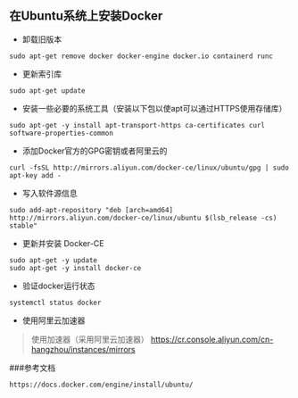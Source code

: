 ## 在Ubuntu系统上安装Docker
- 卸载旧版本
```shell script
sudo apt-get remove docker docker-engine docker.io containerd runc
```
- 更新索引库
```shell script
sudo apt-get update
```
- 安装一些必要的系统工具（安装以下包以使apt可以通过HTTPS使用存储库）
```shell script
sudo apt-get -y install apt-transport-https ca-certificates curl software-properties-common
```
- 添加Docker官方的GPG密钥或者阿里云的
```shell script
curl -fsSL http://mirrors.aliyun.com/docker-ce/linux/ubuntu/gpg | sudo apt-key add -
```
- 写入软件源信息
```shell script
sudo add-apt-repository "deb [arch=amd64] http://mirrors.aliyun.com/docker-ce/linux/ubuntu $(lsb_release -cs) stable"
```
- 更新并安装 Docker-CE
```shell script
sudo apt-get -y update
sudo apt-get -y install docker-ce
```
- 验证docker运行状态
```shell script
systemctl status docker
```
- 使用阿里云加速器
>使用加速器（采用阿里云加速器）
>https://cr.console.aliyun.com/cn-hangzhou/instances/mirrors

###参考文档
```shell script
https://docs.docker.com/engine/install/ubuntu/
```
